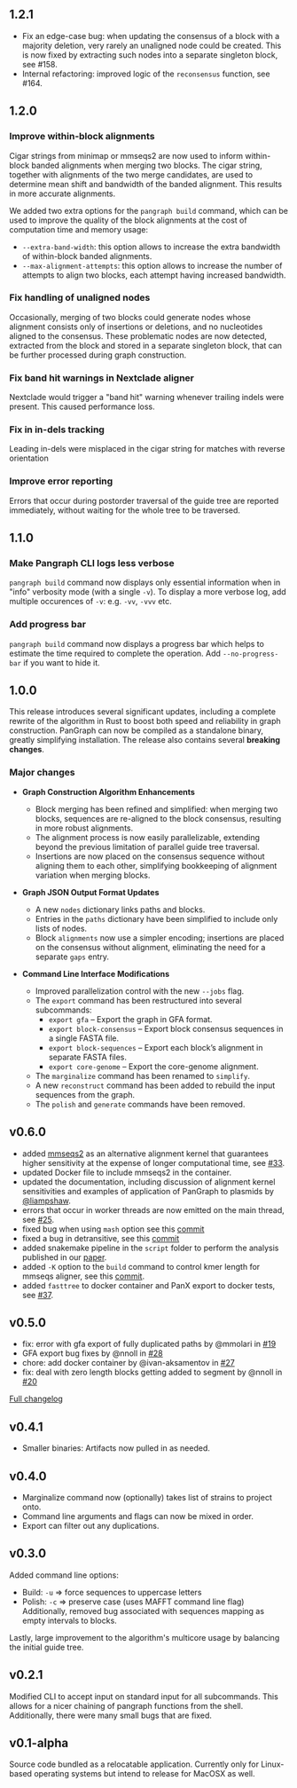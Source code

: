 ## 1.2.1

- Fix an edge-case bug: when updating the consensus of a block with a majority deletion, very rarely an unaligned node could be created. This is now fixed by extracting such nodes into a separate singleton block, see #158.
- Internal refactoring: improved logic of the `reconsensus` function, see #164.

## 1.2.0

### Improve within-block alignments

Cigar strings from minimap or mmseqs2 are now used to inform within-block banded alignments when merging two blocks. The cigar string, together with alignments of the two merge candidates, are used to determine mean shift and bandwidth of the banded alignment. This results in more accurate alignments.

We added two extra options for the `pangraph build` command, which can be used to improve the quality of the block alignments at the cost of computation time and memory usage:

- `--extra-band-width`: this option allows to increase the extra bandwidth of within-block banded alignments.
- `--max-alignment-attempts`: this option allows to increase the number of attempts to align two blocks, each attempt having increased bandwidth.

### Fix handling of unaligned nodes

Occasionally, merging of two blocks could generate nodes whose alignment consists only of insertions or deletions, and no nucleotides aligned to the consensus. These problematic nodes are now detected, extracted from the block and stored in a separate singleton block, that can be further processed during graph construction.

### Fix band hit warnings in Nextclade aligner

Nextclade would trigger a "band hit" warning whenever trailing indels were present. This caused performance loss.

### Fix in in-dels tracking

Leading in-dels were misplaced in the cigar string for matches with reverse orientation

### Improve error reporting

Errors that occur during postorder traversal of the guide tree are reported immediately, without waiting for the whole tree to be traversed.

## 1.1.0

### Make Pangraph CLI logs less verbose

`pangraph build` command now displays only essential information when in "info" verbosity mode (with a single `-v`). To display a more verbose log, add multiple occurences of `-v`: e.g. `-vv`, `-vvv` etc.

### Add progress bar

`pangraph build` command now displays a progress bar which helps to estimate the time required to complete the operation. Add `--no-progress-bar` if you want to hide it.

## 1.0.0

This release introduces several significant updates, including a complete rewrite of the algorithm in Rust to boost both speed and reliability in graph construction. PanGraph can now be compiled as a standalone binary, greatly simplifying installation. The release also contains several **breaking changes**.

### Major changes

- **Graph Construction Algorithm Enhancements**
  - Block merging has been refined and simplified: when merging two blocks, sequences are re-aligned to the block consensus, resulting in more robust alignments.
  - The alignment process is now easily parallelizable, extending beyond the previous limitation of parallel guide tree traversal.
  - Insertions are now placed on the consensus sequence without aligning them to each other, simplifying bookkeeping of alignment variation when merging blocks.

- **Graph JSON Output Format Updates**
  - A new `nodes` dictionary links paths and blocks.
  - Entries in the `paths` dictionary have been simplified to include only lists of nodes.
  - Block `alignments` now use a simpler encoding; insertions are placed on the consensus without alignment, eliminating the need for a separate `gaps` entry.

- **Command Line Interface Modifications**
  - Improved parallelization control with the new `--jobs` flag.
  - The `export` command has been restructured into several subcommands:
    - `export gfa` – Export the graph in GFA format.
    - `export block-consensus` – Export block consensus sequences in a single FASTA file.
    - `export block-sequences` – Export each block’s alignment in separate FASTA files.
    - `export core-genome` – Export the core-genome alignment.
  - The `marginalize` command has been renamed to `simplify`.
  - A new `reconstruct` command has been added to rebuild the input sequences from the graph.
  - The `polish` and `generate` commands have been removed.

## v0.6.0

- added [mmseqs2](https://github.com/soedinglab/MMseqs2) as an alternative alignment kernel that guarantees higher sensitivity at the expense of longer computational time, see [#33](https://github.com/neherlab/pangraph/pull/33).
- updated Docker file to include mmseqs2 in the container.
- updated the documentation, including discussion of alignment kernel sensitivities and examples of application of PanGraph to plasmids by [@liampshaw](https://github.com/neherlab/pangraph/commits?author=liampshaw).
- errors that occur in worker threads are now emitted on the main thread, see [#25](https://github.com/neherlab/pangraph/pull/25).
- fixed bug when using `mash` option see this [commit](https://github.com/neherlab/pangraph/commit/2167c2e9f72b2962ef2e2b9ec1fbe0e16fe0f568)
- fixed a bug in detransitive, see this [commit](https://github.com/neherlab/pangraph/commit/a9651323aba2822d1b1c380a086fae4216c8030d)
- added snakemake pipeline in the `script` folder to perform the analysis published in our [paper](https://github.com/neherlab/pangraph#citing).
- added `-K` option to the `build` command to control kmer length for mmseqs aligner, see this [commit](https://github.com/neherlab/pangraph/commit/0857c36c7c8d11d53e8efab91cf5d18c35685a6e).
- added `fasttree` to docker container and PanX export to docker tests, see [#37](https://github.com/neherlab/pangraph/pull/37).

## v0.5.0

- fix: error with gfa export of fully duplicated paths by @mmolari in [#19](https://github.com/neherlab/pangraph/pull/19)
- GFA export bug fixes by @nnoll in [#28](https://github.com/neherlab/pangraph/pull/28)
- chore: add docker container by @ivan-aksamentov in [#27](https://github.com/neherlab/pangraph/pull/27)
- fix: deal with zero length blocks getting added to segment by @nnoll in [#20](https://github.com/neherlab/pangraph/pull/20)

[Full changelog](https://github.com/neherlab/pangraph/compare/v0.4.1...0.5.0)

## v0.4.1

- Smaller binaries: Artifacts now pulled in as needed.

## v0.4.0

- Marginalize command now (optionally) takes list of strains to project onto.
- Command line arguments and flags can now be mixed in order.
- Export can filter out any duplications.

## v0.3.0

Added command line options:

- Build: `-u` => force sequences to uppercase letters
- Polish: `-c` => preserve case (uses MAFFT command line flag)
  Additionally, removed bug associated with sequences mapping as empty intervals to blocks.

Lastly, large improvement to the algorithm's multicore usage by balancing the initial guide tree.

## v0.2.1

Modified CLI to accept input on standard input for all subcommands. This allows for a nicer chaining of pangraph functions from the shell. Additionally, there were many small bugs that are fixed.

## v0.1-alpha

Source code bundled as a relocatable application. Currently only for Linux-based operating systems but intend to release for MacOSX as well.
